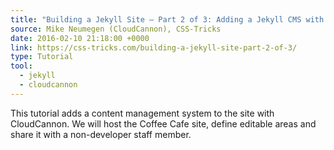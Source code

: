 ```yaml
---
title: "Building a Jekyll Site – Part 2 of 3: Adding a Jekyll CMS with CloudCannon | CSS-Tricks"
source: Mike Neumegen (CloudCannon), CSS-Tricks
date: 2016-02-10 21:18:00 +0000
link: https://css-tricks.com/building-a-jekyll-site-part-2-of-3/
type: Tutorial
tool:
  - jekyll
  - cloudcannon
---
```

This tutorial adds a content management system to the site with CloudCannon. We will host the Coffee Cafe site, define editable areas and share it with a non-developer staff member.
